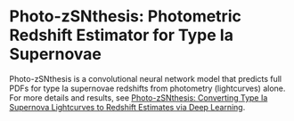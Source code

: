 # Photo-zSNthesis: Photometric Redshift Estimator for Type Ia Supernovae

Photo-zSNthesis is a convolutional neural network model that predicts full PDFs for type Ia supernovae redshifts from photometry (lightcurves) alone. For more details and results, see [Photo-zSNthesis: Converting Type Ia Supernova Lightcurves to Redshift Estimates via Deep Learning](https://arxiv.org/abs/2305.11869).
